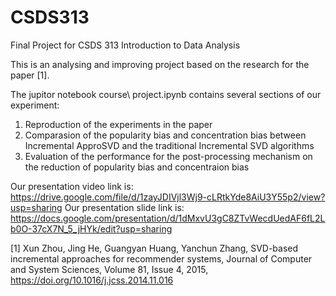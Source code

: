 # CSDS313
Final Project for CSDS 313 Introduction to Data Analysis

This is an analysing and improving project based on the research for the paper [1].

The jupitor notebook course\ project.ipynb contains several sections of our experiment:

1. Reproduction of the experiments in the paper 
2. Comparasion of the popularity bias and concentration bias between Incremental ApproSVD and the traditional Incremental SVD algorithms
3. Evaluation of the performance for the post-processing mechanism on the reduction of popularity bias and concentraion bias

Our presentation video link is: https://drive.google.com/file/d/1zayJDIVjl3Wj9-cLRtkYde8AiU3Y55p2/view?usp=sharing
Our presentation slide link is: https://docs.google.com/presentation/d/1dMxvU3gC8ZTvWecdUedAF6fL2Lb0O-37cX7N_5_jHYk/edit?usp=sharing


[1] Xun Zhou, Jing He, Guangyan Huang, Yanchun Zhang, SVD-based incremental approaches for recommender systems, Journal of Computer and System Sciences, Volume 81, Issue 4, 2015, https://doi.org/10.1016/j.jcss.2014.11.016
